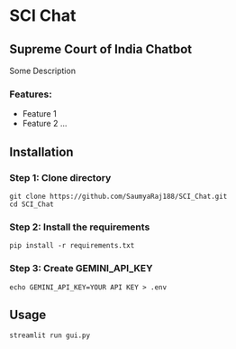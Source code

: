 # SCI Chat
## Supreme Court of India Chatbot

Some Description

### Features:
- Feature 1
- Feature 2 ...



## Installation
### Step 1: Clone directory
```
git clone https://github.com/SaumyaRaj188/SCI_Chat.git
cd SCI_Chat
```
### Step 2: Install the requirements
```
pip install -r requirements.txt
```

### Step 3: Create GEMINI_API_KEY
```
echo GEMINI_API_KEY=YOUR API KEY > .env
```


## Usage
```
streamlit run gui.py
```

